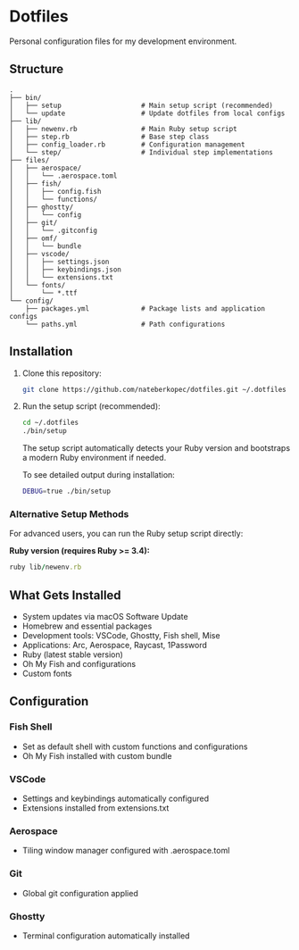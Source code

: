 # Dotfiles

Personal configuration files for my development environment.

## Structure
```
.
├── bin/
│   ├── setup                    # Main setup script (recommended)
│   └── update                   # Update dotfiles from local configs
├── lib/
│   ├── newenv.rb                # Main Ruby setup script
│   ├── step.rb                  # Base step class
│   ├── config_loader.rb         # Configuration management
│   └── step/                    # Individual step implementations
├── files/
│   ├── aerospace/
│   │   └── .aerospace.toml
│   ├── fish/
│   │   ├── config.fish
│   │   └── functions/
│   ├── ghostty/
│   │   └── config
│   ├── git/
│   │   └── .gitconfig
│   ├── omf/
│   │   └── bundle
│   ├── vscode/
│   │   ├── settings.json
│   │   ├── keybindings.json
│   │   └── extensions.txt
│   └── fonts/
│       └── *.ttf
└── config/
    ├── packages.yml             # Package lists and application configs
    └── paths.yml                # Path configurations
```

## Installation

1. Clone this repository:
   ```bash
   git clone https://github.com/nateberkopec/dotfiles.git ~/.dotfiles
   ```

2. Run the setup script (recommended):
   ```bash
   cd ~/.dotfiles
   ./bin/setup
   ```

   The setup script automatically detects your Ruby version and bootstraps a modern Ruby environment if needed.

   To see detailed output during installation:
   ```bash
   DEBUG=true ./bin/setup
   ```

### Alternative Setup Methods

For advanced users, you can run the Ruby setup script directly:

**Ruby version (requires Ruby >= 3.4):**
```ruby
ruby lib/newenv.rb
```

## What Gets Installed

- System updates via macOS Software Update
- Homebrew and essential packages
- Development tools: VSCode, Ghostty, Fish shell, Mise
- Applications: Arc, Aerospace, Raycast, 1Password
- Ruby (latest stable version)
- Oh My Fish and configurations
- Custom fonts

## Configuration

### Fish Shell
- Set as default shell with custom functions and configurations
- Oh My Fish installed with custom bundle

### VSCode
- Settings and keybindings automatically configured
- Extensions installed from extensions.txt

### Aerospace
- Tiling window manager configured with .aerospace.toml

### Git
- Global git configuration applied

### Ghostty
- Terminal configuration automatically installed
